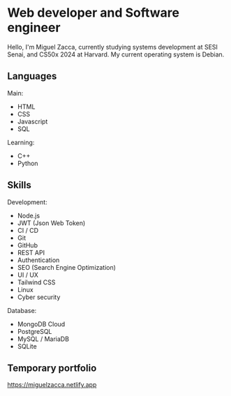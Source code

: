 # Web developer and Software engineer

Hello, I'm Miguel Zacca, currently studying systems development at SESI Senai, and CS50x 2024 at Harvard. My current operating system is Debian.  

## Languages

Main:

- HTML
- CSS
- Javascript
- SQL

Learning:

- C++
- Python

## Skills

Development:

- Node.js
- JWT (Json Web Token)
- CI / CD
- Git
- GitHub
- REST API
- Authentication
- SEO (Search Engine Optimization)
- UI / UX
- Tailwind CSS
- Linux
- Cyber security

Database:

- MongoDB Cloud
- PostgreSQL
- MySQL / MariaDB
- SQLite

## Temporary portfolio

https://miguelzacca.netlify.app
